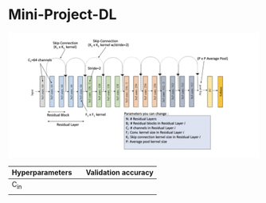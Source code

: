 # Mini-Project-DL
![Resnet](resnet.png)

| Hyperparameters   |   | Validation accuracy  |
| :---        |    :----:   |          ---: |
|   C<sub>in</sub>  |     |    |
|    |         |    |
